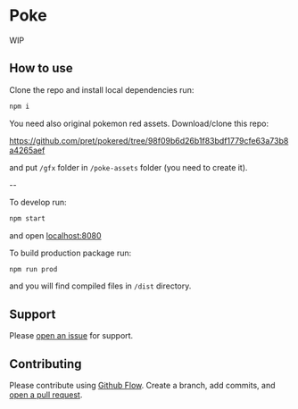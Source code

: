 # Poke

WIP

## How to use

Clone the repo and install local dependencies run:

```sh
npm i
```

You need also original pokemon red assets. Download/clone this repo:

https://github.com/pret/pokered/tree/98f09b6d26b1f83bdf1779cfe63a73b8a4265aef

and put `/gfx` folder in `/poke-assets` folder (you need to create it).

--

To develop run:

```sh
npm start
```

and open [localhost:8080](http://localhost:8080/)

To build production package run:

```sh
npm run prod
```

and you will find compiled files in `/dist` directory.

## Support

Please [open an issue](https://github.com/smith-chris/poke/issues/new) for support.

## Contributing

Please contribute using [Github Flow](https://guides.github.com/introduction/flow/). Create a branch, add commits, and [open a pull request](https://github.com/smith-chris/poke/compare).
